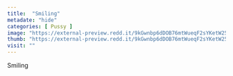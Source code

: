 ```yaml
---
title:  "Smiling"
metadate: "hide"
categories: [ Pussy ]
image: "https://external-preview.redd.it/9kGwnbp6dDOB76mtWueqF2sYKetW25Mo3mwZ53y7KNA.jpg?auto=webp&s=16180a917b9c137a7c31449828c83f169a76c77e"
thumb: "https://external-preview.redd.it/9kGwnbp6dDOB76mtWueqF2sYKetW25Mo3mwZ53y7KNA.jpg?width=1080&crop=smart&auto=webp&s=61f0a94c62e4d673c84a44dce25d2b57359987e2"
visit: ""
---
```

Smiling
